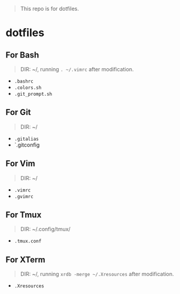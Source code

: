 > This repo is for dotfiles.

# dotfiles

## For Bash
> DIR: ~/, running `. ~/.vimrc` after modification.
- `.bashrc`
- `.colors.sh`
- `.git_prompt.sh`

## For Git
> DIR: ~/
- `.gitalias`
- `.gitconfig

## For Vim
> DIR: ~/
- `.vimrc`
- `.gvimrc`

## For Tmux
> DIR: ~/.config/tmux/
- `.tmux.conf`

## For XTerm
> DIR: ~/, running `xrdb -merge ~/.Xresources` after modification.
- `.Xresources`

